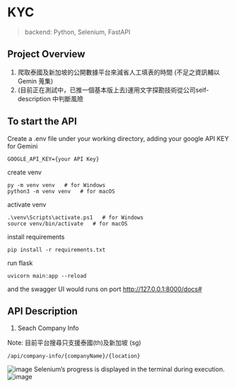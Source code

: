 # KYC

> backend: Python, Selenium, FastAPI

## Project Overview
1. 爬取泰國及新加坡的公開數據平台來減省人工填表的時間 (不足之資訊輔以 Gemin 蒐集)
3. (目前正在測試中，已推一個基本版上去)運用文字探勘技術從公司self-description 中判斷風險


## To start the API

Create a .env file under your working directory, adding your google API KEY for Gemini

```
GOOGLE_API_KEY={your API Key}
```


create venv

```
py -m venv venv   # for Windows
python3 -m venv venv   # for macOS
```

activate venv

```
.\venv\Scripts\activate.ps1   # for Windows
source venv/bin/activate   # for macOS
```
install requirements

```
pip install -r requirements.txt
```

run flask

```
uvicorn main:app --reload
```

and the swagger UI  would runs on port http://127.0.0.1:8000/docs#

## API Description
1. Seach Company Info

Note: 目前平台搜尋只支援泰國(th)及新加坡 (sg)
```
/api/company-info/{companyName}/{location}
```
![image](https://github.com/user-attachments/assets/af63c766-459a-4bab-a69a-10a2cbace0ec)
Selenium’s progress is displayed in the terminal during execution.
![image](https://github.com/user-attachments/assets/30c20250-4fa4-421e-b3f8-6983beb35f51)


